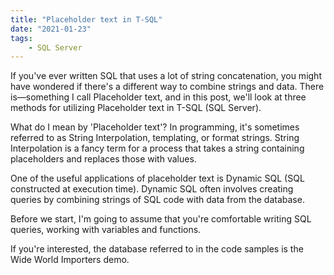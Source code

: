 ```yaml
---
title: "Placeholder text in T-SQL"
date: "2021-01-23"
tags:
    - SQL Server
---
```

If you've ever written SQL that uses a lot of string concatenation, you might have wondered if there's a different way to combine strings and data. There is—something I call Placeholder text, and in this post, we'll look at three methods for utilizing Placeholder text in T-SQL (SQL Server).

What do I mean by 'Placeholder text'? In programming, it's sometimes referred to as String Interpolation, templating, or format strings. String Interpolation is a fancy term for a process that takes a string containing placeholders and replaces those with values.

One of the useful applications of placeholder text is Dynamic SQL (SQL constructed at execution time). Dynamic SQL often involves creating queries by combining strings of SQL code with data from the database.

Before we start, I'm going to assume that you're comfortable writing SQL queries, working with variables and functions.

If you're interested, the database referred to in the code samples is the Wide World Importers demo.
